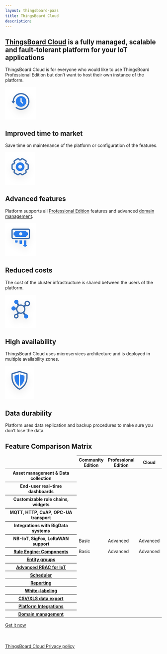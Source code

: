 ```yaml
---
layout: thingsboard-paas
title: ThingsBoard Cloud
description:
---
```


<div id="background">
<div class="main"></div><div class="small1"></div><div class="small2"></div><div class="small3"></div><div class="small4"></div><div class="bottom"></div><div class="small5"></div>
</div>
<section id="intro">
	<main>
		<h1 class="intro_title"><a href="what-is-thingsboard-cloud/">ThingsBoard Cloud</a> is a fully managed, scalable and fault-tolerant platform for your IoT applications</h1>
		<div id="labeling">
      <p>ThingsBoard Cloud is for everyone who would like to use ThingsBoard Professional Edition but don’t want to host their own instance of the platform.</p>
		</div>
      <div id="cards" class="row">
        <div class="col-lg-6">
          <div>
            <img src="/images/paas/improved-time.svg" alt="Improved time to market" width="98" height="103">
            <h2>Improved time to market</h2>
            <p>Save time on maintenance of the platform or configuration of the features.</p>
          </div>
        </div>
        <div class="col-lg-6">
          <div>
            <img src="/images/paas/advanced-features.svg" alt="Advanced features" width="96" height="104">
            <h2>Advanced features</h2>
            <p>Platform supports all <a href="/products/thingsboard-pe/">Professional Edition</a> features and advanced <a href="/docs/paas/domains/">domain management</a>.</p>
          </div>
        </div>
        <div class="col-lg-6">
          <div>
            <img src="/images/paas/reduced-costs.svg" alt="Reduced costs" width="100" height="106">
            <h2>Reduced costs</h2>
            <p>The cost of the cluster infrastructure is shared between the users of the platform.</p>
          </div>
        </div>
        <div class="col-lg-6">
          <div>
            <img src="/images/paas/high-availability.svg" alt="High availability" width="100" height="106">
            <h2>High availability</h2>
            <p>ThingsBoard Cloud uses microservices architecture and is deployed in multiple availability zones.</p>
          </div>
        </div>
        <div class="col-lg-6">
          <div>
            <img src="/images/paas/data-durability.svg" alt="Data durability" width="92" height="106">
            <h2>Data durability</h2>
            <p>Platform uses data replication and backup procedures to make sure you don’t lose the data.</p>
          </div>
        </div>
      </div>
	</main>
</section>
<section id="matrix">
	<main>
    <div id="backg-matrix">
      <div class="community"><div class="coln"><div class="head"></div></div></div>
      <div class="prof"><div class="coln"><div class="head"></div></div></div>
      <div class="cloud"><div class="coln"><div class="head"></div></div></div>
    </div>
    <h2>Feature Comparison Matrix</h2>
    <table>
      <thead>
        <tr>
          <td></td>
          <th>Community<br>Edition</th>
          <th>Professional<br>Edition</th>
          <th>Cloud</th>
        </tr>
      </thead>
      <tbody>
        <tr>
          <th>Asset management & Data collection</th>
          <td><i class="fa fa-check"></i></td>
          <td><i class="fa fa-check"></i></td>
          <td><i class="fa fa-check"></i></td>
        </tr>
        <tr>
          <th>End-user real-time dashboards</th>
          <td><i class="fa fa-check"></i></td>
          <td><i class="fa fa-check"></i></td>
          <td><i class="fa fa-check"></i></td>
        </tr>
        <tr>
          <th>Customizable rule chains, widgets</th>
          <td><i class="fa fa-check"></i></td>
          <td><i class="fa fa-check"></i></td>
          <td><i class="fa fa-check"></i></td>
        </tr>
        <tr>
          <th>MQTT, HTTP, CoAP, OPC-UA transport</th>
          <td><i class="fa fa-check"></i></td>
          <td><i class="fa fa-check"></i></td>
          <td><i class="fa fa-check"></i></td>
        </tr>
        <tr>
          <th>Integrations with BigData systems</th>
          <td><i class="fa fa-check"></i></td>
          <td><i class="fa fa-check"></i></td>
          <td><i class="fa fa-check"></i></td>
        </tr>
        <tr>
          <th>NB-IoT, SigFox, LoRaWAN support</th>
          <td>Basic</td>
          <td>Advanced</td>
          <td>Advanced</td>
        </tr>
        <tr>
          <th><a href="/docs/user-guide/rule-engine-2-0/overview/">Rule Engine: Components<span class="faq-icon"></span></a></th>
          <td>Basic</td>
          <td>Advanced</td>
          <td>Advanced</td>
        </tr>
        <tr>
          <th><a href="/docs/user-guide/groups/">Entity groups<span class="faq-icon"></span></a></th>
          <td><i class="fa fa-times disabled"></i></td>
          <td><i class="fa fa-check"></i></td>
          <td><i class="fa fa-check"></i></td>
        </tr>
        <tr>
          <th><a href="/docs/user-guide/rbac/">Advanced RBAC for IoT<span class="faq-icon"></span></a></th>
          <td><i class="fa fa-times disabled"></i></td>
          <td><i class="fa fa-check"></i></td>
          <td><i class="fa fa-check"></i></td>
        </tr>
        <tr>
          <th><a href="/docs/user-guide/scheduler/">Scheduler<span class="faq-icon"></span></a></th>
          <td><i class="fa fa-times disabled"></i></td>
          <td><i class="fa fa-check"></i></td>
          <td><i class="fa fa-check"></i></td>
        </tr>
        <tr>
          <th><a href="/docs/pe/user-guide/reporting/">Reporting<span class="faq-icon"></span></a></th>
          <td><i class="fa fa-times disabled"></i></td>
          <td><i class="fa fa-check"></i></td>
          <td><i class="fa fa-check"></i></td>
        </tr>
        <tr>
          <th><a href="/docs/user-guide/white-labeling/">White-labeling<span class="faq-icon"></span></a></th>
          <td><i class="fa fa-times disabled"></i></td>
          <td><i class="fa fa-check"></i></td>
          <td><i class="fa fa-check"></i></td>
        </tr>
        <tr>
          <th><a href="/docs/user-guide/csv-xls-data-export/">CSV/XLS data export<span class="faq-icon"></span></a></th>
          <td><i class="fa fa-times disabled"></i></td>
          <td><i class="fa fa-check"></i></td>
          <td><i class="fa fa-check"></i></td>
        </tr>
        <tr>
          <th><a href="/docs/user-guide/integrations/">Platform Integrations<span class="faq-icon"></span></a></th>
          <td><i class="fa fa-times disabled"></i></td>
          <td><i class="fa fa-check"></i></td>
          <td><i class="fa fa-check"></i></td>
        </tr>
        <tr>
          <th><a href="/docs/paas/domains/">Domain management<span class="faq-icon"></span></a></th>
          <td><i class="fa fa-times disabled"></i></td>
          <td><i class="fa fa-times disabled"></i></td>
          <td><i class="fa fa-check"></i></td>
        </tr>
      </tbody>
    </table>
	</main>
</section>

<section id="bottom">
  <main>
    <a id="Products_Cloud_GetItNow" href="/pricing/" class="try-paas gtm_button">Get it now</a><br><br><br><br>
    <a href="/products/paas/privacy-policy/" >ThingsBoard Cloud Privacy policy</a>
  </main>
</section>
